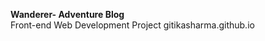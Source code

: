 <strong>Wanderer- Adventure Blog</strong><br>
Front-end Web Development Project
gitikasharma.github.io
